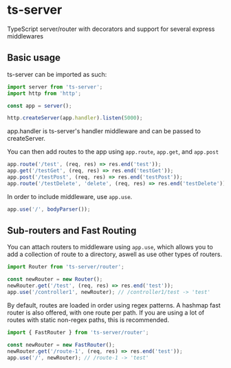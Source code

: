 # ts-server
TypeScript server/router with decorators and support for several express middlewares

## Basic usage
ts-server can be imported as such:

```ts
import server from 'ts-server';
import http from 'http';

const app = server();

http.createServer(app.handler).listen(5000);
```

app.handler is ts-server's handler middleware and can be passed to createServer.

You can then add routes to the app using `app.route`, `app.get`, and `app.post`

```ts
app.route('/test', (req, res) => res.end('test'));
app.get('/testGet', (req, res) => res.end('testGet'));
app.post('/testPost', (req, res) => res.end('testPost'));
app.route('/testDelete', 'delete', (req, res) => res.end('testDelete'));
```

In order to include middleware, use `app.use`. 

```ts
app.use('/', bodyParser());
```

## Sub-routers and Fast Routing

You can attach routers to middleware using `app.use`, which allows you to add a collection of route to a directory, aswell as use other types of routers.

```ts
import Router from 'ts-server/router';

const newRouter = new Router();
newRouter.get('/test', (req, res) => res.end('test')); 
app.use('/controller1', newRouter); // /controller1/test -> 'test'
```
By default, routes are loaded in order using regex patterns. A hashmap fast router is also offered, with one route per path. If you are using a lot of routes with static non-regex paths, this is recommended.

```ts
import { FastRouter } from 'ts-server/router';

const newRouter = new FastRouter();
newRouter.get('/route-1', (req, res) => res.end('test'));
app.use('/', newRouter); // /route-1 -> 'test'
```

